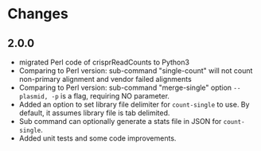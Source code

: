 # Changes

## 2.0.0

* migrated Perl code of crisprReadCounts to Python3
* Comparing to Perl version: sub-command "single-count" will not count non-primary alignment and vendor failed alignments
* Comparing to Perl version: sub-command "merge-single" option `--plasmid, -p` is a flag, requiring NO parameter.
* Added an option to set library file delimiter for `count-single` to use. By default, it assumes library file is tab delimited.
* Sub command can optionally generate a stats file in JSON for `count-single`.
* Added unit tests and some code improvements.

